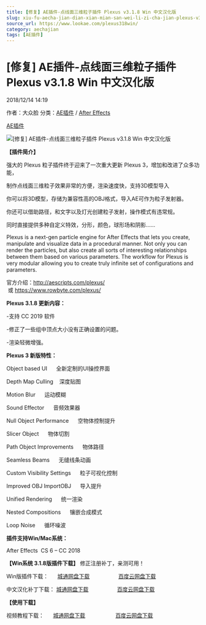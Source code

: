 ```yaml
---
title: [修复] AE插件-点线面三维粒子插件 Plexus v3.1.8 Win 中文汉化版
slug: xiu-fu-aecha-jian-dian-xian-mian-san-wei-li-zi-cha-jian-plexus-v3-1-8-win-zhong-wen-yi-hua-ban
source_url: https://www.lookae.com/plexus318win/
category: aechajian
tags: [AE插件]
---
```

# [修复] AE插件-点线面三维粒子插件 Plexus v3.1.8 Win 中文汉化版

2018/12/14 14:19

作者：大众脸
分类：[AE插件](https://www.lookae.com/after-effects/aechajian/) / [After Effects](https://www.lookae.com/after-effects/)

[AE插件](https://www.lookae.com/tag/ae%e6%8f%92%e4%bb%b6/)

![[修复] AE插件-点线面三维粒子插件 Plexus v3.1.8 Win 中文汉化版](https://www.lookae.com/wp-content/uploads/2016/07/plexus-3.jpg "[修复] AE插件-点线面三维粒子插件 Plexus v3.1.8 Win 中文汉化版-LookAE.com")

**【插件简介】**

强大的 Plexus 粒子插件终于迎来了一次重大更新 Plexus 3，增加和改进了众多功能，

制作点线面三维粒子效果非常的方便，渲染速度快，支持3D模型导入

你可以将3D模型，存储为兼容性高的OBJ格式，导入AE可作为粒子发射器。

你还可以借助路径，和文字以及灯光创建粒子发射，操作模式有违常规。

同时直接提供多种自定义特效，分形，颜色，球形场和阴影……

Plexus is a next-gen particle engine for After Effects that lets you create, manipulate and visualize data in a procedural manner. Not only you can render the particles, but also create all sorts of interesting relationships between them based on various parameters. The workflow for Plexus is very modular allowing you to create truly infinite set of configurations and parameters.

官方介绍：http://aescripts.com/plexus/  或 https://www.rowbyte.com/plexus/

**Plexus 3.1.8 更新内容：**

-支持 CC 2019 软件

-修正了一些组中顶点大小没有正确设置的问题。

-渲染轻微增强。

**Plexus 3 新版特性：**

Object based UI      全新定制的UI操控界面

Depth Map Culling    深度贴图

Motion Blur      运动模糊

Sound Effector      音频效果器

Null Object Performance      空物体控制提升

Slicer Object      物体切割

Path Object Improvements      物体路径

Seamless Beams      无缝线条动画

Custom Visibility Settings      粒子可视化控制

Improved OBJ ImportOBJ      导入提升

Unified Rendering      统一渲染

Nested Compositions      镶嵌合成模式

Loop Noise      循环噪波

**插件支持Win/Mac系统：**

After Effects  CS 6 – CC 2018

**【Win系统 3.1.8版插件下载】** 修正注册补丁，亲测可用！

Win版插件下载：      [城通网盘下载](https://lookae.ctfile.com/fs/680462-325169247)                   [百度云网盘下载](https://pan.baidu.com/s/1sKGXmOLpgrSraznpkHqscw)

中文汉化补丁下载： [城通网盘下载](https://lookae.ctfile.com/fs/680462-325639855)                   [百度云网盘下载](https://pan.baidu.com/s/12Ns51uj109mm4OYTiptI5A)

**【使用下载】**

视频教程下载：      [城通网盘下载](https://lookae.ctfile.com/fs/ZI4154455817)                    [百度云网盘下载](https://pan.baidu.com/s/1hsvzYvi)
